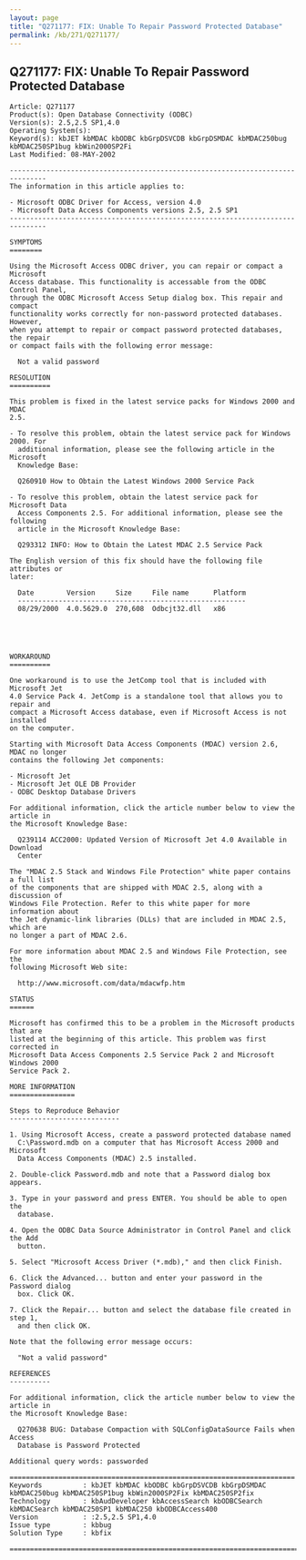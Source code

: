 ```yaml
---
layout: page
title: "Q271177: FIX: Unable To Repair Password Protected Database"
permalink: /kb/271/Q271177/
---
```


## Q271177: FIX: Unable To Repair Password Protected Database

	Article: Q271177
	Product(s): Open Database Connectivity (ODBC)
	Version(s): 2.5,2.5 SP1,4.0
	Operating System(s): 
	Keyword(s): kbJET kbMDAC kbODBC kbGrpDSVCDB kbGrpDSMDAC kbMDAC250bug kbMDAC250SP1bug kbWin2000SP2Fi
	Last Modified: 08-MAY-2002
	
	-------------------------------------------------------------------------------
	The information in this article applies to:
	
	- Microsoft ODBC Driver for Access, version 4.0 
	- Microsoft Data Access Components versions 2.5, 2.5 SP1 
	-------------------------------------------------------------------------------
	
	SYMPTOMS
	========
	
	Using the Microsoft Access ODBC driver, you can repair or compact a Microsoft
	Access database. This functionality is accessable from the ODBC Control Panel,
	through the ODBC Microsoft Access Setup dialog box. This repair and compact
	functionality works correctly for non-password protected databases. However,
	when you attempt to repair or compact password protected databases, the repair
	or compact fails with the following error message:
	
	  Not a valid password
	
	RESOLUTION
	==========
	
	This problem is fixed in the latest service packs for Windows 2000 and MDAC
	2.5.
	
	- To resolve this problem, obtain the latest service pack for Windows 2000. For
	  additional information, please see the following article in the Microsoft
	  Knowledge Base:
	
	  Q260910 How to Obtain the Latest Windows 2000 Service Pack
	
	- To resolve this problem, obtain the latest service pack for Microsoft Data
	  Access Components 2.5. For additional information, please see the following
	  article in the Microsoft Knowledge Base:
	
	  Q293312 INFO: How to Obtain the Latest MDAC 2.5 Service Pack
	
	The English version of this fix should have the following file attributes or
	later:
	
	  Date        Version     Size     File name      Platform
	  --------------------------------------------------------
	  08/29/2000  4.0.5629.0  270,608  Odbcjt32.dll   x86 
	
	
	
	
	
	WORKAROUND
	==========
	
	One workaround is to use the JetComp tool that is included with Microsoft Jet
	4.0 Service Pack 4. JetComp is a standalone tool that allows you to repair and
	compact a Microsoft Access database, even if Microsoft Access is not installed
	on the computer.
	
	Starting with Microsoft Data Access Components (MDAC) version 2.6, MDAC no longer
	contains the following Jet components:
	
	- Microsoft Jet
	- Microsoft Jet OLE DB Provider
	- ODBC Desktop Database Drivers
	
	For additional information, click the article number below to view the article in
	the Microsoft Knowledge Base:
	
	  Q239114 ACC2000: Updated Version of Microsoft Jet 4.0 Available in Download
	  Center
	
	The "MDAC 2.5 Stack and Windows File Protection" white paper contains a full list
	of the components that are shipped with MDAC 2.5, along with a discussion of
	Windows File Protection. Refer to this white paper for more information about
	the Jet dynamic-link libraries (DLLs) that are included in MDAC 2.5, which are
	no longer a part of MDAC 2.6.
	
	For more information about MDAC 2.5 and Windows File Protection, see the
	following Microsoft Web site:
	
	  http://www.microsoft.com/data/mdacwfp.htm
	
	STATUS
	======
	
	Microsoft has confirmed this to be a problem in the Microsoft products that are
	listed at the beginning of this article. This problem was first corrected in
	Microsoft Data Access Components 2.5 Service Pack 2 and Microsoft Windows 2000
	Service Pack 2.
	
	MORE INFORMATION
	================
	
	Steps to Reproduce Behavior
	---------------------------
	
	1. Using Microsoft Access, create a password protected database named
	  C:\Password.mdb on a computer that has Microsoft Access 2000 and Microsoft
	  Data Access Components (MDAC) 2.5 installed.
	
	2. Double-click Password.mdb and note that a Password dialog box appears.
	
	3. Type in your password and press ENTER. You should be able to open the
	  database.
	
	4. Open the ODBC Data Source Administrator in Control Panel and click the Add
	  button.
	
	5. Select "Microsoft Access Driver (*.mdb)," and then click Finish.
	
	6. Click the Advanced... button and enter your password in the Password dialog
	  box. Click OK.
	
	7. Click the Repair... button and select the database file created in step 1,
	  and then click OK.
	
	Note that the following error message occurs:
	
	  "Not a valid password"
	
	REFERENCES
	----------
	
	For additional information, click the article number below to view the article in
	the Microsoft Knowledge Base:
	
	  Q270638 BUG: Database Compaction with SQLConfigDataSource Fails when Access
	  Database is Password Protected
	
	Additional query words: passworded
	
	======================================================================
	Keywords          : kbJET kbMDAC kbODBC kbGrpDSVCDB kbGrpDSMDAC kbMDAC250bug kbMDAC250SP1bug kbWin2000SP2Fix kbMDAC250SP2fix 
	Technology        : kbAudDeveloper kbAccessSearch kbODBCSearch kbMDACSearch kbMDAC250SP1 kbMDAC250 kbODBCAccess400
	Version           : :2.5,2.5 SP1,4.0
	Issue type        : kbbug
	Solution Type     : kbfix
	
	=============================================================================
	
